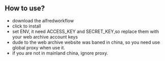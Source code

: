 ## How to use?

- download the alfredworkflow
- click to install
- set ENV, it need ACCESS_KEY and SECRET_KEY,so replace them with your web archive account keys
- dude to the web archive website was baned in china, so you need use global proxy when use it.
- if you are not in mainland china, ignore proxy.